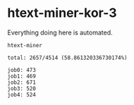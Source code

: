 # htext-miner-kor-3

Everything doing here is automated.

```
htext-miner

total: 2657/4514 (58.861320336730174%)

job0: 473
job1: 469
job2: 671
job3: 520
job4: 524
```